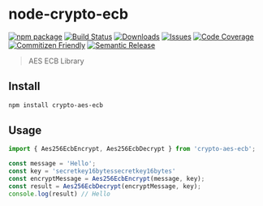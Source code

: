 # node-crypto-ecb

[![npm package][npm-img]][npm-url]
[![Build Status][build-img]][build-url]
[![Downloads][downloads-img]][downloads-url]
[![Issues][issues-img]][issues-url]
[![Code Coverage][codecov-img]][codecov-url]
[![Commitizen Friendly][commitizen-img]][commitizen-url]
[![Semantic Release][semantic-release-img]][semantic-release-url]

> AES ECB Library

## Install

```bash
npm install crypto-aes-ecb
```

## Usage

```ts
import { Aes256EcbEncrypt, Aes256EcbDecrypt } from 'crypto-aes-ecb';

const message = 'Hello';
const key = 'secretkey16bytessecretkey16bytes'
const encryptMessage = Aes256EcbEncrypt(message, key);
const result = Aes256EcbDecrypt(encryptMessage, key);
console.log(result) // Hello
```

[build-img]:https://github.com/clarencetw/node-crypto-ecb/actions/workflows/release.yml/badge.svg
[build-url]:https://github.com/clarencetw/node-crypto-ecb/actions/workflows/release.yml
[downloads-img]:https://img.shields.io/npm/dt/crypto-aes-ecb
[downloads-url]:https://www.npmtrends.com/crypto-aes-ecb
[npm-img]:https://img.shields.io/npm/v/crypto-aes-ecb
[npm-url]:https://www.npmjs.com/package/crypto-aes-ecb
[issues-img]:https://img.shields.io/github/issues/clarencetw/node-crypto-ecb
[issues-url]:https://github.com/clarencetw/node-crypto-ecb/issues
[codecov-img]:https://codecov.io/gh/clarencetw/node-crypto-ecb/branch/main/graph/badge.svg
[codecov-url]:https://codecov.io/gh/clarencetw/node-crypto-ecb
[semantic-release-img]:https://img.shields.io/badge/%20%20%F0%9F%93%A6%F0%9F%9A%80-semantic--release-e10079.svg
[semantic-release-url]:https://github.com/semantic-release/semantic-release
[commitizen-img]:https://img.shields.io/badge/commitizen-friendly-brightgreen.svg
[commitizen-url]:http://commitizen.github.io/cz-cli/
